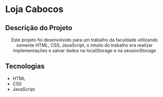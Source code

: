 # Loja Cabocos

## Descrição do Projeto

<p align="center">Este projeto foi desenvolvido para um trabalho da faculdade utilizando somente 
 HTML, CSS, JavaScript, o intuito do trabalho era realizar implementações e salvar dados na localStorage e na sessionStorage
</p>

## Tecnologias

- HTML
- CSS
- JavaScript

